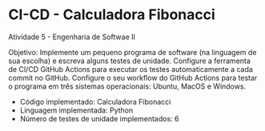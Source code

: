 # CI-CD - Calculadora Fibonacci
Atividade 5 - Engenharia de Softwae II

Objetivo: Implemente um pequeno programa de software (na linguagem de sua escolha) e escreva alguns testes de unidade.
Configure a ferramenta de CI/CD GitHub Actions para executar os testes automaticamente a cada commit no GitHub.
Configure o seu workflow do GitHub Actions para testar o programa em três sistemas operacionais: Ubuntu, MacOS e Windows.

- Código implementado: Calculadora Fibonacci
- Linguagem implementada: Python
- Número de testes de unidade implementados: 6
